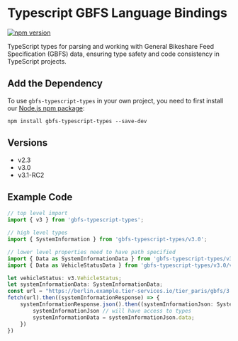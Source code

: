# Typescript GBFS Language Bindings

[![npm version](https://badge.fury.io/js/gbfs-typescript-types.svg)](http://badge.fury.io/js/gbfs-typescript-types)

TypeScript types for parsing and working with General Bikeshare Feed Specification (GBFS) data, ensuring type safety and code consistency in TypeScript projects.

## Add the Dependency

To use `gbfs-typescript-types` in your own project, you need to
first install our [Node.js npm package](https://www.npmjs.com/package/gbfs-typescript-types):

```
npm install gbfs-typescript-types --save-dev
```

## Versions
- v2.3
- v3.0
- v3.1-RC2

## Example Code
```typescript
// top level import
import { v3 } from 'gbfs-typescript-types';

// high level types
import { SystemInformation } from 'gbfs-typescript-types/v3.0';

// lower level properties need to have path specified
import { Data as SystemInformationData } from 'gbfs-typescript-types/v3.0/system_information';
import { Data as VehicleStatusData } from 'gbfs-typescript-types/v3.0/vehicle_status';

let vehicleStatus: v3.VehicleStatus;
let systemInformationData: SystemInformationData;
const url = "https://berlin.example.tier-services.io/tier_paris/gbfs/3.0/system-information";
fetch(url).then((systemInformationResponse) => {
    systemInformationResponse.json().then((systemInformationJson: SystemInformation) => {
        systemInformationJson // will have access to types
        systemInformationData = systemInformationJson.data;
    })
})
```
